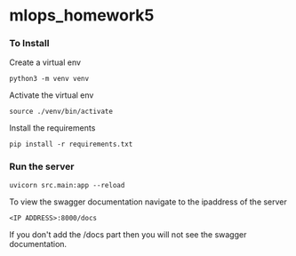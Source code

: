 # mlops_homework5

### To Install
Create a virtual env
```
python3 -m venv venv
```

Activate the virtual env
```
source ./venv/bin/activate
```

Install the requirements
```
pip install -r requirements.txt
```

### Run the server
```
uvicorn src.main:app --reload
```

To view the swagger documentation navigate to the ipaddress of the server 
```
<IP ADDRESS>:8000/docs
```

If you don't add the /docs part then you will not see the swagger documentation.